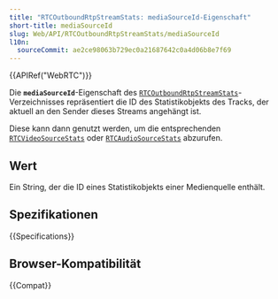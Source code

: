 ```yaml
---
title: "RTCOutboundRtpStreamStats: mediaSourceId-Eigenschaft"
short-title: mediaSourceId
slug: Web/API/RTCOutboundRtpStreamStats/mediaSourceId
l10n:
  sourceCommit: ae2ce98063b729ec0a21687642c0a4d06b8e7f69
---
```


{{APIRef("WebRTC")}}

Die **`mediaSourceId`**-Eigenschaft des [`RTCOutboundRtpStreamStats`](/de/docs/Web/API/RTCOutboundRtpStreamStats)-Verzeichnisses repräsentiert die ID des Statistikobjekts des Tracks, der aktuell an den Sender dieses Streams angehängt ist.

Diese kann dann genutzt werden, um die entsprechenden [`RTCVideoSourceStats`](/de/docs/Web/API/RTCVideoSourceStats) oder [`RTCAudioSourceStats`](/de/docs/Web/API/RTCAudioSourceStats) abzurufen.

## Wert

Ein String, der die ID eines Statistikobjekts einer Medienquelle enthält.

## Spezifikationen

{{Specifications}}

## Browser-Kompatibilität

{{Compat}}
